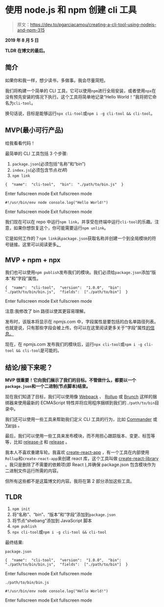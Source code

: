 # 使用 node.js 和 npm 创建 cli 工具

> 原文：<https://dev.to/pgarciacamou/creating-a-cli-tool-using-nodejs-and-npm-315>

**2019 年 8 月 5 日**

**TLDR 在博文的最后。**

## 简介

如果你和我一样，想少读书，多做事。我会尽量简短。

我们将构建一个简单的 CLI 工具，它可以使用`npm`进行全局安装，或者使用`npx`在没有预先安装的情况下执行。这个工具将简单地记录“Hello World！”我将把它命名为`cli-tool`。

换句话说，目标是能够运行`npx cli-tool`或`npm i -g cli-tool && cli-tool`。

## MVP(最小可行产品)

给我看看代码！

最简单的 CLI 工具包括 3 个步骤:

1.  `package.json`(必须包括“名称”和“bin”)
2.  `index.js`(必须包含节点*社邦*)
3.  `npm link`

```
{  "name":  "cli-tool",  "bin":  "./path/to/bin.js"  } 
```

Enter fullscreen mode Exit fullscreen mode

```
#!/usr/bin/env node console.log("Hello World!") 
```

Enter fullscreen mode Exit fullscreen mode

我们现在可以在 repo 中运行`npm link`，并享受在终端中运行`cli-tool`的乐趣。注意，如果你想恢复这个，你可能需要运行`npm unlink`。

它是如何工作的？`npm link`从`package.json`获取名称并创建一个到全局模块的符号链接。这里可以阅读更多[。](https://docs.npmjs.com/cli/link)

## MVP + npm + npx

我们也可以使用`npm publish`发布我们的模块。我们必须给`package.json`添加“版本”和“字段”属性。

```
{  "name":  "cli-tool",  "version":  "1.0.0",  "bin":  "./path/to/bin/bin.js",  "fields":  ["./path/to/bin"]  } 
```

Enter fullscreen mode Exit fullscreen mode

注意:我修改了 bin 路径以使其更容易理解。

发布时，该版本将显示在 npmjs.com 中，字段属性是要包括的白名单路径列表。也就是说，只有那些字段会被上传。你可以在这里阅读更多关于“字段”属性[的信息。](https://medium.com/@jdxcode/for-the-love-of-god-dont-use-npmignore-f93c08909d8d)

现在，在 npmjs.com 发布我们的模块后，运行`npx cli-tool`或`npm i -g cli-tool && cli-tool`是可能的。

## 结论/接下来呢？

**MVP 很重要！它向我们展示了我们的目标。不管做什么，都要以一个`package.json`和一个二进制(节点脚本)结束。**

现在我们知道了目标，我们可以使用像 [Webpack](https://webpack.js.org/) 、 [Rollup](https://rollupjs.org/guide/en/) 或 [Brunch](https://brunch.io/) 这样的捆绑器来使用最新的 ECMAScript 特性并将应用程序捆绑到我们的`./path/to/bin`目录中。

我们还可以使用一些工具来帮助我们定义 CLI 工具的行为，比如 [Commander](https://github.com/tj/commander.js#readme) 或 [Yargs](https://yargs.js.org/) 。

最后，我们可以使用一些工具来发布模块，而不用担心跟踪版本、变更、标签等等，比如 [release-it](https://www.npmjs.com/package/release-it) 和 [release](https://www.npmjs.com/package/release) 。

我本人不喜欢重建车轮。我喜欢 [create-react-app](https://facebook.github.io/create-react-app/) ，有一个工具在内部使用`Rollup`和`create-react-app`来创建 react 库，这个工具叫做 [create-react-library](https://github.com/transitive-bullshit/create-react-library) 。我只是删除了不需要的依赖项(即 React ),并确保 package.json 包含模块作为二进制文件运行所需的内容。

但所有这些都不是这篇博文的内容。我将在第 2 部分添加这些工具。

## TLDR

1.  `npm init`
2.  将“名称”、“bin”、“版本”和“字段”添加到`package.json`
3.  将节点“shebang”添加到 JavaScript 脚本
4.  `npm publish`
5.  `npx cli-tool`或`npm i -g cli-tool && cli-tool`

最终结果:

`package.json`

```
{  "name":  "cli-tool",  "version":  "1.0.0",  "bin":  "./path/to/bin/bin.js",  "fields":  ["./path/to/bin"]  } 
```

Enter fullscreen mode Exit fullscreen mode

`./path/to/bin/bin.js`

```
#!/usr/bin/env node console.log("Hello World!") 
```

Enter fullscreen mode Exit fullscreen mode